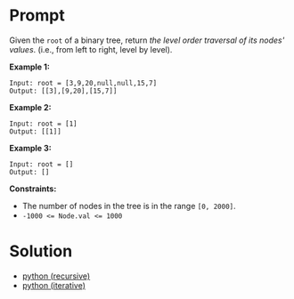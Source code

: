 # Prompt
Given the `root` of a binary tree, return _the level order traversal of its nodes' values_. (i.e., from left to right, level by level).

**Example 1:**
```
Input: root = [3,9,20,null,null,15,7]
Output: [[3],[9,20],[15,7]]
```

**Example 2:**
```
Input: root = [1]
Output: [[1]]
```

**Example 3:**
```
Input: root = []
Output: []
```

**Constraints:**
* The number of nodes in the tree is in the range `[0, 2000]`.
* `-1000 <= Node.val <= 1000`

# Solution
* [python (recursive)](binary_tree_level_order_traversal_recursive.py)
* [python (iterative)](binary_tree_level_order_traversal_iterative.py)
